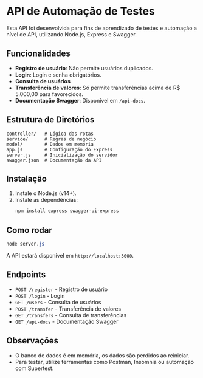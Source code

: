 # API de Automação de Testes

Esta API foi desenvolvida para fins de aprendizado de testes e automação a nível de API, utilizando Node.js, Express e Swagger.

## Funcionalidades
- **Registro de usuário**: Não permite usuários duplicados.
- **Login**: Login e senha obrigatórios.
- **Consulta de usuários**
- **Transferência de valores**: Só permite transferências acima de R$ 5.000,00 para favorecidos.
- **Documentação Swagger**: Disponível em `/api-docs`.

## Estrutura de Diretórios
```
controller/   # Lógica das rotas
service/      # Regras de negócio
model/        # Dados em memória
app.js        # Configuração do Express
server.js     # Inicialização do servidor
swagger.json  # Documentação da API
```

## Instalação
1. Instale o Node.js (v14+).
2. Instale as dependências:
   ```powershell
   npm install express swagger-ui-express
   ```

## Como rodar
```powershell
node server.js
```
A API estará disponível em `http://localhost:3000`.

## Endpoints
- `POST /register` - Registro de usuário
- `POST /login` - Login
- `GET /users` - Consulta de usuários
- `POST /transfer` - Transferência de valores
- `GET /transfers` - Consulta de transferências
- `GET /api-docs` - Documentação Swagger

## Observações
- O banco de dados é em memória, os dados são perdidos ao reiniciar.
- Para testar, utilize ferramentas como Postman, Insomnia ou automação com Supertest.

